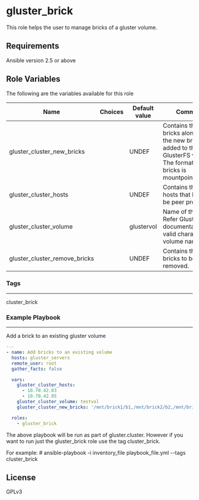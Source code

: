 gluster_brick
=================

This role helps the user to manage bricks of a gluster volume.

Requirements
------------
Ansible version 2.5 or above


Role Variables
--------------
The following are the variables available for this role

| Name | Choices | Default value | Comments |
| --- | --- | --- | --- |
| gluster_cluster_new_bricks | | UNDEF | Contains the  list of bricks along with the new bricks to be added to the GlusterFS volume. The format of the bricks is mountpoint/brick_dir |
| gluster_cluster_hosts | | UNDEF | Contains the list of hosts that have to be peer probed. |
| gluster_cluster_volume | | glustervol | Name of the volume. Refer GlusterFS documentation for valid characters in a volume name. |
| gluster_cluster_remove_bricks | | UNDEF | Contains the list of bricks to be removed. |

### Tags
--------
cluster_brick

### Example Playbook
--------------------

Add a brick to an existing gluster volume

```yaml
---
- name: Add bricks to an existing volume
  hosts: gluster_servers
  remote_user: root
  gather_facts: false

  vars:
    gluster_cluster_hosts:
      - 10.70.42.83
      - 10.70.42.85
    gluster_cluster_volume: testvol
    gluster_cluster_new_bricks: '/mnt/brick1/b1,/mnt/brick2/b2,/mnt/brick1/b2'

  roles:
    - gluster_brick

```

The above playbook will be run as part of gluster.cluster. However if you
want to run just the gluster_brick role use the tag cluster_brick.

For example:
\# ansible-playbook -i inventory_file playbook_file.yml --tags cluster_brick

License
-------

GPLv3

